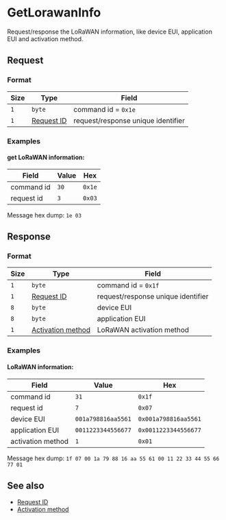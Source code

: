# GetLorawanInfo

Request/response the LoRaWAN information, like device EUI, application EUI and activation method.


## Request

### Format

| Size  | Type                                 | Field                              |
| ----- | ------------------------------------ | ---------------------------------- |
| `1`   | `byte`                               | command id = `0x1e`                |
| `1`   | [Request ID](../types.md#request-id) | request/response unique identifier |


### Examples

#### get LoRaWAN information:

| Field      | Value | Hex    |
| ---------- | ----- | ------ |
| command id | `30`  | `0x1e` |
| request id | `3`   | `0x03` |

Message hex dump: `1e 03`


## Response

### Format

| Size | Type                                                       | Field                              |
| ---- | ---------------------------------------------------------- | ---------------------------------- |
| `1`  | `byte`                                                     | command id = `0x1f`                |
| `1`  | [Request ID](../types.md#request-id)                       | request/response unique identifier |
| `8`  | `byte`                                                     | device EUI                         |
| `8`  | `byte`                                                     | application EUI                    |
| `1`  | [Activation method](../types.md#lorawan-activation-method) | LoRaWAN activation method          |

### Examples

#### LoRaWAN information:

| Field                 | Value              | Hex                  |
| --------------------- | ------------------ | -------------------- |
| command id            | `31`               | `0x1f`               |
| request id            | `7`                | `0x07`               |
| device EUI            | `001a798816aa5561` | `0x001a798816aa5561` |
| application EUI       | `0011223344556677` | `0x0011223344556677` |
| activation method     | `1`                | `0x01`               |

Message hex dump: `1f 07 00 1a 79 88 16 aa 55 61 00 11 22 33 44 55 66 77 01`


## See also

* [Request ID](../types.md#request-id)
* [Activation method](../types.md#LoRaWAN-activation-method)
